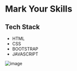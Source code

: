 
# Mark Your Skills




## Tech Stack

- HTML
- CSS
- BOOTSTRAP
- JAVASCRIPT

![image](https://user-images.githubusercontent.com/111624220/203208588-232bb164-8ea6-44f3-ac3c-63ed2264e9f2.png)

